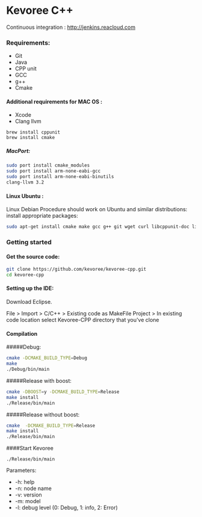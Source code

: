 # Kevoree C++
 
 Continuous integration : http://jenkins.reacloud.com



### Requirements:

* Git 
* Java
* CPP unit
* GCC
* g++
* Cmake

#### Additional requirements for MAC OS :
* Xcode
* Clang llvm


```
brew install cppunit
brew install cmake
```


##### MacPort:
```sh
sudo port install cmake_modules
sudo port install arm-none-eabi-gcc
sudo port install arm-none-eabi-binutils
clang-llvm 3.2
```


 
#### Linux Ubuntu :
Linux Debian Procedure should work on Ubuntu and similar distributions: install appropriate packages:
```sh
sudo apt-get install cmake make gcc g++ git wget curl libcppunit-doc libcppunit-dev
```

### Getting started

#### Get the source code:
```sh
git clone https://github.com/kevoree/kevoree-cpp.git
cd kevoree-cpp
```
#### Setting up the IDE:
Download Eclipse.

File > Import > C/C++ > Existing code as MakeFile Project > In existing code location select Kevoree-CPP directory that you've clone
 

#### Compilation   
#####Debug:
```sh
cmake -DCMAKE_BUILD_TYPE=Debug 
make
./Debug/bin/main
```
#####Release with boost:
```sh
cmake -DBOOST=y -DCMAKE_BUILD_TYPE=Release
make install
./Release/bin/main
```
#####Release without boost:
```sh
cmake  -DCMAKE_BUILD_TYPE=Release
make install
./Release/bin/main
```
####Start Kevoree
 ```
./Release/bin/main
```

Parameters: 

* -h: help
* -n: node name
* -v: version
* -m: model
* -l: debug level (0: Debug, 1: info, 2: Error)
 



